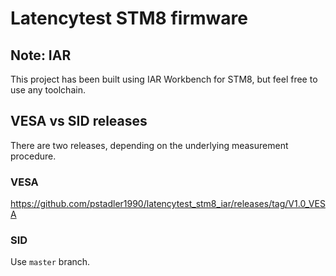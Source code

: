 # Latencytest STM8 firmware

## Note: IAR
This project has been built using IAR Workbench for STM8, but feel free to use any toolchain. 

## VESA vs SID releases
There are two releases, depending on the underlying measurement procedure.

### VESA
https://github.com/pstadler1990/latencytest_stm8_iar/releases/tag/V1.0_VESA

### SID
Use `master` branch.
